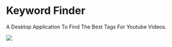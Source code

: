 # Keyword Finder
A Desktop Application To Find The Best Tags For Youtube Videos.

![](Keywordfinder.gif)


